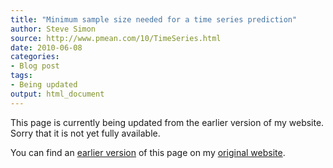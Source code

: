 ```yaml
---
title: "Minimum sample size needed for a time series prediction"
author: Steve Simon
source: http://www.pmean.com/10/TimeSeries.html
date: 2010-06-08
categories:
- Blog post
tags:
- Being updated
output: html_document
---
```


This page is currently being updated from the earlier version of my website. Sorry that it is not yet fully available.

<!---More--->

You can find an [earlier version][sim1] of this page on my [original website][sim2].

[sim1]: http://www.pmean.com/10/TimeSeries.html
[sim2]: http://www.pmean.com/original_site.html
